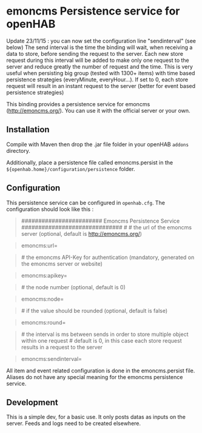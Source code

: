 # emoncms Persistence service for openHAB

Update 23/11/15 : you can now set the configuration line "sendinterval" (see below)
The send interval is the time the binding will wait, when receiving a data to store, before sending the request to the server.
Each new store request during this interval will be added to make only one request to the server and reduce greatly the number of request and the time.
This is very useful when persisting big group (tested with 1300+ items) with time based persistence strategies (everyMinute, everyHour...).
If set to 0, each store request will result in an instant request to the server (better for event based persistence strategies) 


This binding provides a persistence service for emoncms (http://emoncms.org/).
You can use it with the official server or your own.


## Installation

Compile with Maven then drop the .jar file  folder in your openHAB `addons` directory.

Additionally, place a persistence file called emoncms.persist in the `${openhab.home}/configuration/persistence` folder.

## Configuration

This persistence service can be configured in `openhab.cfg`.
The configuration should look like this : 

>######################## Emoncms Persistence Service ##############################
>\#
>\# the url of the emoncms server (optional, default is http://emoncms.org/)

> emoncms:url=

>\# the emoncms API-Key for authentication (mandatory, generated on the emoncms server or website)

> emoncms:apikey=

>\# the node number (optional, default is 0)

> emoncms:node=

>\# if the value should be rounded (optional, default is false)

> emoncms:round=

>\# the interval is ms between sends in order to store multiple object within one request
>\# default is 0, in this case each store request results in a request to the server

> emoncms:sendinterval=


All item and event related configuration is done in the emoncms.persist file. Aliases do not have any special meaning for the emoncms persistence service.



## Development

This is a simple dev, for a basic use. It only posts datas as inputs on the server.
Feeds and logs need to be created elsewhere.
